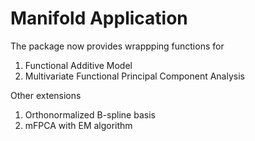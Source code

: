 # Manifold Application 
The package now provides wrappping functions for 

1. Functional Additive Model
2. Multivariate Functional Principal Component Analysis

Other extensions
1. Orthonormalized B-spline basis
2. mFPCA with EM algorithm
